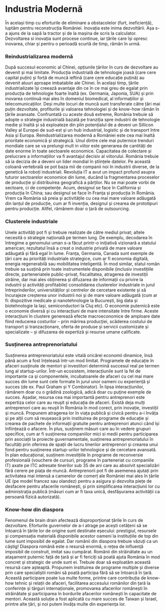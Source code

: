 # Industria Modernă

În același timp cu eforturile de eliminare a obstacolelor (furt, ineficiență), luptăm pentru reconstrucția României. Inovația este inima dezvoltării. Așa s-a ajuns de la sapă la tractor și de la mașina de scris la calculator. Dezvoltarea si inovația sunt procese continue, iar țările care își opresc inovarea, chiar și pentru o perioadă scurtă de timp, rămân în urmă.

### Reindustrializarea modernă
După succesul economic al Chinei, opțiunile țărilor în curs de dezvoltare au devenit și mai limitate. Producția industrială de tehnologie joasă (care cere capital puțin) și forță de muncă ieftină (care cere educație puțină) au devenit atuuri aproape imbatabile ale Chinei. În același timp, țările industrializate își creează avantaje din ce în ce mai greu de egalat prin producția de tehnologie foarte înaltă (ex. Germania, Japonia, SUA) și prin inovarea continuă mai ales în domeniul biomedical, al informațiilor și telecomunicațiilor. Deși multe locuri de muncă sunt transferate către țări mai puțin dezvoltate, profiturile și valoarea tehnologiei și de know-how rămân în țările avansate.
Confruntată cu aceste două extreme, România trebuie să adopte o strategie industrială bazată pe tranziția spre industrii de tehnologie medie și înaltă și să exploateze din plin potențialul de a deveni un Sillicon Valley al Europei de sud-est și un hub industrial, logistic și de transport între Asia și Europa.
Reindustrializarea modernă a României este cea mai înaltă prioritate economică și strategică.
Unul dintre cele mai puternice trenduri mondiale care se va prelungi mult in viitor este generarea de cantități de date enorme în toate sectoarele economice. Capacitatea de colectare și prelucrare a informațiilor va fi avantajul decisiv al viitorului. România trebuie să ia decizia de a deveni un lider mondial în științele datelor. Pe această coloană vertebrală se pot baza mii de companii noi în industrii diverse, de la genetică la roboți industriali.
Revoluția IT a avut un impact profund asupra tuturor sectoarelor economice din lume, ducând la fragmentarea proceselor de producție și distribuirea geografică a părților. Nu se mai poate vorbi de sectoare, ci de competențe. Acum, designul se face în California și producția în China; sau designul se face în Franța și producția în România. Vrem ca România să preia și activitățile cu cea mai mare valoare adăugată din lanțul de producție, cum ar fi invenția, designul și crearea de prototipuri pentru producție. Altfel, rămânem doar o țară de outsourcing.

### Clusterele industriale
Unele activități pot fi și trebuie realizate de către mediul privat; altele necesită o strategie națională pe termen lung. De exemplu, decodarea în întregime a genomului uman s-a făcut printr-o inițiativă vizionară a statului american; rezultatul însă a creat o industrie privată de mare valoare adăugată și fără egal în lume. Franța, Germania, Canada sunt exemple de țări care au priorități industriale strategice, cum ar fi economia digitală, energia regenerabilă sau mobilitatea inteligentă.
În mod similar, statul român trebuie sa susțină prin toate instrumentele disponibile (inclusiv investițiile directe, parteneriatele public-privat, fiscalitatea, atragerea de investiții străine, dar mai ales obținerea și difuzarea de informații cu privire la industrii și activități profitabile) consolidarea clusterelor industriale in jurul întreprinderilor, universităților și centrelor de cercetare existente și să încurajeze creșterea unor industrii noi și de mare valoare adăugată (cum ar fi: dispozitive medicale și nanotehnologie la București, big data și biotehnologie la Iași, semiconductori la Cluj etc). O economie puternică este o economie diversă și cu interacțiuni de mare intensitate între firme. Aceste interacțiuni în clustere generează efecte macroeconomice de amploare date fiind reducerea costurilor – prin mărirea producției, scăderea costului de transport și tranzacționare, oferta de produse și servicii customizate și specializate – și difuzarea de expertiză și resurse umane calificate.

### Susținerea antreprenoriatului
Susținerea antreprenoriatului este vitală oricărei economii dinamice, însă până acum a fost înțeleasă într-un mod limitat. Programele de educație în afaceri susţinute de mentori și investitori determină succesul real pe termen lung al startup-urilor. Într-un ecosistem, interacțiunile sunt la fel de importante ca şi componentele, incubatoarele de afaceri cu cel mai mare succes din lume sunt cele formate în jurul unor oameni cu experiență și succes (de ex. Paul Graham și Y Combinator). În lipsa interacțiunilor, rămânem doar cu o grădină zoologică, adică doar cu puţine exemple de succes.
Așadar, resursa cea mai importantă pentru antreprenori este expertiza celor care au reușit și educația de afaceri. Există deja mulți antreprenori care au reușit în România în mod corect, prin inovație, investiții și muncă. Propunem atragerea lor în viața publică și civică pentru a-i învăța și pe alții cum să reușească prin instituirea de programe de educație și crearea de pachete de informații gratuite pentru antreprenori atunci când își înființează o afacere.
În plus, susținem măsuri care au în vedere grupuri specifice, cum ar fi susținerea companiilor mici si medii pentru participarea prin asociații la proiecte guvernamentale, susținerea antreprenoriatului în facultăți prin oferirea de spații de lucru tinerilor antreprenori și crearea unui fond pentru susținerea startup-urilor tehnologice și de cercetare avansată. În plan educațional, susținem investițiile în programe de reconversie profesională (vouchere de cursuri, programe în parteneriat cu companiile IT) axate pe ITC adresate tinerilor sub 35 de ani care au absolvit specializări fără cerere pe piața de muncă.
Antreprenorii pot fi de asemenea ajutați prin activitatea mai intensă a camerelor de comerț ale României mai ales în țările UE (pe model francez sau olandez) pentru a asigura și dezvolta piețe de desfacere pentru afacerile românești, și prin simplificarea interacțiunii lor cu administrația publică (măsuri cum ar fi taxa unică, desfășurarea activității ca persoană fizică autorizată).

### Know-how din diaspora
Fenomenul de brain drain afectează disproporționat țările în curs de dezvoltare. Eforturile guvernelor de a-i atrage pe acești cetățeni să se întoarcă în țările lor de origine sunt destinate eșecului: prestigiul, resursele și compensația materială disponibile acestor oameni la instituțiile de top din lume sunt imposibil de egalat.
Dar românii din diaspora trebuie văzuți ca un câștig! Diaspora română este o resursă enormă, o rețea de influență imposibil de construit, imitat sau cumpărat. Românii din străinătate au un atașament puternic față de țară și ar fi fericiți să poată ajuta România în mod concret și strategic de unde sunt ei. Trebuie doar să exploatăm această resursă care așteaptă.
Propunem instituirea de programe multiple și diverse prin care specialiștii români să poată participa fără să se întoarcă în țară. Această participare poate lua multe forme, printre care contribuția de know-how tehnic și relații de afaceri, facilitarea accesului românilor din țară la conferințe și târguri internaționale, promovarea afacerilor românești în străinătate și participarea în bordurile afacerilor românești în capacitate de mentori.
Această soluție a fost aplicată cu mare succes de Taiwan și Israel, printre alte țări, și noi putem învăța multe din experiența lor.
